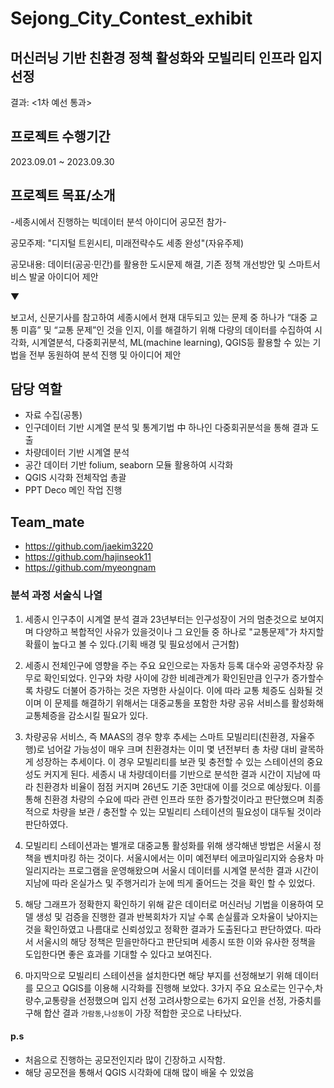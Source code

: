 # Sejong_City_Contest_exhibit

## 머신러닝 기반 친환경 정책 활성화와 모빌리티 인프라 입지 선정

결과: <1차 예선 통과>

## 프로젝트 수행기간

2023.09.01 ~ 2023.09.30

## 프로젝트 목표/소개

-세종시에서 진행하는 빅데이터 분석 아이디어 공모전 참가-

공모주제: "디지털 트윈시티, 미래전략수도 세종 완성"(자유주제)

공모내용: 데이터(공공·민간)를 활용한 도시문제 해결, 기존 정책 개선방안 및 스마트서비스 발굴 아이디어 제안

▼

보고서, 신문기사를 참고하여 세종시에서 현재 대두되고 있는 문제 중 하나가 “대중 교통 미흡” 및 “교통 문제”인 것을 인지,
이를 해결하기 위해 다량의 데이터를 수집하여 시각화, 시계열분석, 다중회귀분석, ML(machine learning), QGIS등 활용할 수 있는
기법을 전부 동원하여 분석 진행 및 아이디어 제안  


## 담당 역할
- 자료 수집(공통)
- 인구데이터 기반 시계열 분석 및 통계기법 中 하나인 다중회귀분석을 통해 결과 도출
- 차량데이터 기반 시계열 분석
- 공간 데이터 기반 folium, seaborn 모듈 활용하여 시각화
- QGIS 시각화 전체작업 총괄
- PPT Deco 메인 작업 진행  


## Team_mate
- https://github.com/jaekim3220
- https://github.com/hajinseok11
- https://github.com/myeongnam
  
### 분석 과정 서술식 나열

1. 세종시 인구추이 시계열 분석 결과 23년부터는 인구성장이 거의 멈춘것으로
   보여지며 다양하고 복합적인 사유가 있을것이나 그 요인들 중 하나로 "교통문제"가
   차지할 확률이 높다고 볼 수 있다.(기획 배경 및 필요성에서 근거함)

2. 세종시 전체인구에 영향을 주는 주요 요인으로는 자동차 등록 대수와 공영주차장 유무로 확인되었다. 인구와 차량 사이에 강한
   비례관계가 확인된만큼 인구가 증가할수록 차량도 더불어 증가하는 것은 자명한 사실이다. 이에 따라 교통 체증도 심화될 것이며
   이 문제를 해결하기 위해서는 대중교통을 포함한 차량 공유 서비스를 활성화해 교통체증을 감소시킬 필요가 있다.

3. 차량공유 서비스, 즉 MAAS의 경우 향후 추세는 스마트 모빌리티(친환경, 자율주행)로 넘어갈 가능성이 매우 크며 친환경차는 
   이미 몇 년전부터 총 차량 대비 괄목하게 성장하는 추세이다. 이 경우 모빌리티를 보관 및 충전할 수 있는 스테이션의 중요성도 
   커지게 된다. 세종시 내 차량데이터를 기반으로 분석한 결과 시간이 지남에 따라 친환경차 비율이 점점 커지며 26년도 기준 3만대에
   이를 것으로 예상됬다. 이를 통해 친환경 차량의 수요에 따라 관련 인프라 또한 증가할것이라고 판단했으며 최종적으로 차량을
   보관 / 충전할 수 있는 모빌리티 스테이션의 필요성이 대두될 것이라 판단하였다.

4. 모빌리티 스테이션과는 별개로 대중교통 활성화를 위해 생각해낸 방법은 서울시 정책을 벤치마킹 하는 것이다. 
   서울시에서는 이미 예전부터 에코마일리지와 승용차 마일리지라는 프로그램을 운영해왔으며 서울시 데이터를 
   시계열 분석한 결과 시간이 지남에 따라 온실가스 및 주행거리가 눈에 띄게 줄어드는 것을 확인 할 수 있었다.

5. 해당 그래프가 정확한지 확인하기 위해 같은 데이터로 머신러닝 기법을 이용하여 모델 생성 및 검증을 진행한 결과
   반복회차가 지날 수록 손실률과 오차율이 낮아지는 것을 확인하였고 나름대로 신뢰성있고 정확한 결과가 도출된다고 판단하였다.
   따라서 서울시의 해당 정책은 믿을만하다고 판단되며 세종시 또한 이와 유사한 정책을 도입한다면 좋은 효과를 기대할 수 있다고 보여진다.

6. 마지막으로 모빌리티 스테이션을 설치한다면 해당 부지를 선정해보기 위해 데이터를 모으고 QGIS를 이용해 시각화를 진행해 보았다.
   3가지 주요 요소로는 인구수,차량수,교통량을 선정했으며 입지 선정 고려사항으로는 6가지 요인을 선정, 가중치를 구해 합산 결과
   `가람동`,`나성동`이 가장 적합한 곳으로 나타났다.



#### p.s 

- 처음으로 진행하는 공모전인지라 많이 긴장하고 시작함.
- 해당 공모전을 통해서 QGIS 시각화에 대해 많이 배울 수 있었음

